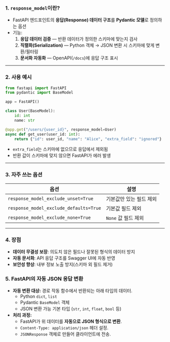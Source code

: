 ### 1. **`response_model`이란?**

- FastAPI 엔드포인트의 **응답(Response) 데이터 구조**를 **Pydantic 모델**로 정의하는 옵션
- 기능:
    1. **응답 데이터 검증** — 반환 데이터가 정의한 스키마에 맞는지 검사
    2. **직렬화(Serialization)** — Python 객체 → JSON 변환 시 스키마에 맞게 변환/필터링
    3. **문서화 자동화** — OpenAPI(`/docs`)에 응답 구조 표시

---

### 2. **사용 예시**

```python
from fastapi import FastAPI
from pydantic import BaseModel

app = FastAPI()

class User(BaseModel):
    id: int
    name: str

@app.get("/users/{user_id}", response_model=User)
async def get_user(user_id: int):
    return {"id": user_id, "name": "Alice", "extra_field": "ignored"}

```

- `extra_field`는 스키마에 없으므로 응답에서 제외됨
- 반환 값이 스키마에 맞지 않으면 FastAPI가 에러 발생

---

### 3. **자주 쓰는 옵션**

| 옵션 | 설명 |
| --- | --- |
| `response_model_exclude_unset=True` | 기본값만 있는 필드 제외 |
| `response_model_exclude_defaults=True` | 기본값 필드 제외 |
| `response_model_exclude_none=True` | `None` 값 필드 제외 |

---

### 4. **장점**

- **데이터 무결성 보장**: 의도치 않은 필드나 잘못된 형식의 데이터 방지
- **자동 문서화**: API 응답 구조를 Swagger UI에 자동 반영
- **보안성 향상**: 내부 정보 노출 방지(스키마 외 필드 제거)

### 5. FastAPI의 자동 JSON 응답 변환

- **자동 변환 대상:** 경로 작동 함수에서 반환되는 아래 타입의 데이터.
    - Python `dict`, `list`
    - Pydantic `BaseModel` 객체
    - JSON 변환 가능 기본 타입 (`str`, `int`, `float`, `bool` 등)
- **처리 과정:**
    - FastAPI가 위 데이터를 **자동으로 JSON 형식으로 변환**.
    - `Content-Type: application/json` 헤더 설정.
    - `JSONResponse` 객체로 만들어 클라이언트에 전송.
